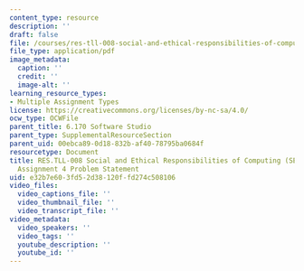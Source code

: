 ```yaml
---
content_type: resource
description: ''
draft: false
file: /courses/res-tll-008-social-and-ethical-responsibilities-of-computing-serc/e32b7e603fd52d38120ffd274c508106_MITRES-TLL-008F21-6170hw4.pdf
file_type: application/pdf
image_metadata:
  caption: ''
  credit: ''
  image-alt: ''
learning_resource_types:
- Multiple Assignment Types
license: https://creativecommons.org/licenses/by-nc-sa/4.0/
ocw_type: OCWFile
parent_title: 6.170 Software Studio
parent_type: SupplementalResourceSection
parent_uid: 00ebca89-0d18-832b-af40-78795ba0684f
resourcetype: Document
title: RES.TLL-008 Social and Ethical Responsibilities of Computing (SERC), 6.170
  Assignment 4 Problem Statement
uid: e32b7e60-3fd5-2d38-120f-fd274c508106
video_files:
  video_captions_file: ''
  video_thumbnail_file: ''
  video_transcript_file: ''
video_metadata:
  video_speakers: ''
  video_tags: ''
  youtube_description: ''
  youtube_id: ''
---
```

